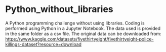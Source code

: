 # Python_without_libraries

A Python programming challenge without using libraries. 
Coding is performed using Python in a Jupyter Notebook. 
The data used is provided in the same folder as a csv file. 
The original data can be downloaded from: https://www.kaggle.com/datasets/fivethirtyeight/fivethirtyeight-police-killings-dataset?resource=download
